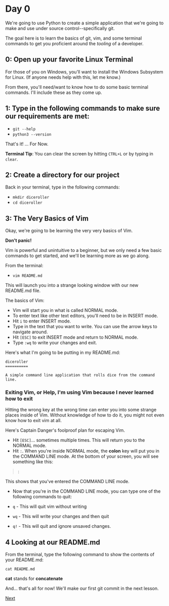 Day 0
=====

We're going to use Python to create a simple application that we're going to make and use under source control--specifically git.

The goal here is to learn the basics of git, vim, and some terminal commands to get you proficient around the _tooling_ of a developer.


## 0: Open up your favorite Linux Terminal

For those of you on Windows, you'll want to install the Windows Subsystem for Linux. (If anyone needs help with this, let me know.)

From there, you'll need/want to know how to do some basic terminal commands. I'll include these as they come up.


## 1: Type in the following commands to make sure our requirements are met:

- `git --help`
- `python3 --version`

That's it! ... For Now.

**Terminal Tip**: You can clear the screen by hitting `CTRL+L` or by typing in `clear`.


## 2: Create a directory for our project

Back in your terminal, type in the following commands:

- `mkdir diceroller`
- `cd diceroller` 


## 3: The Very Basics of Vim

Okay, we're going to be learning the very very basics of Vim.

**Don't panic!**

Vim is powerful and unintuitive to a beginner, but we only need a few basic commands to get started, and we'll be learning more as we go along.

From the terminal:

- `vim README.md`

This will launch you into a strange looking window with our new README.md file.

The basics of Vim:

- Vim will start you in what is called NORMAL mode.
- To enter text like other text editors, you'll need to be in INSERT mode.
- Hit `i` to enter INSERT mode.
- Type in the text that you want to write. You can use the arrow keys to navigate around.
- Hit `[ESC]` to exit INSERT mode and return to NORMAL mode.
- Type `:wq` to write your changes and exit.

Here's what I'm going to be putting in my README.md:

```
diceroller
==========

A simple command line application that rolls dice from the command line.
```

### Exiting Vim, or Help, I'm using Vim because I never learned how to exit

Hitting the wrong key at the wrong time can enter you into some strange places inside of Vim. Without knowledge of how to do it, you might not even know how to exit vim at all.

Here's Captain Danger's foolproof plan for escaping Vim.

- Hit `[ESC]`... sometimes multiple times. This will return you to the NORMAL mode.
- Hit `:`. When you're inside NORMAL mode, the **colon** key will put you in the COMMAND LINE mode. At the bottom of your screen, you will see something like this:

> :

This shows that you've entered the COMMAND LINE mode.

- Now that you're in the COMMAND LINE mode, you can type one of the following commands to quit:

- `q` - This will quit vim without writing
- `wq` - This will write your changes and then quit
- `q!` - This will quit and ignore unsaved changes.


## 4 Looking at our README.md

From the terminal, type the following command to show the contents of your README.md:

`cat README.md`

**cat** stands for **concatenate**

And... that's all for now! We'll make our first git commit in the next lesson.

[Next](./01.md)
